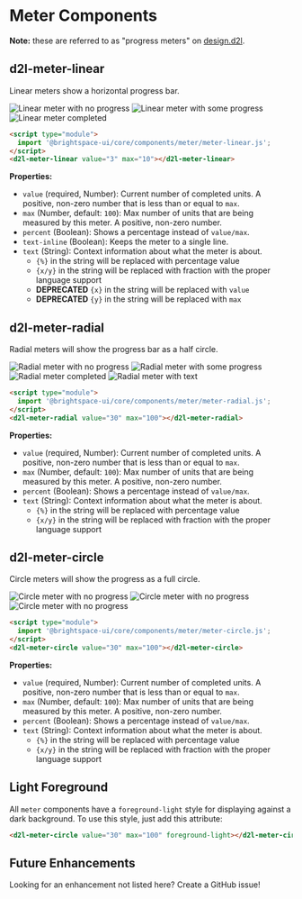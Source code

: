 # Meter Components

**Note:** these are referred to as "progress meters" on [design.d2l](http://design.d2l/components/progress-meters/).

## d2l-meter-linear

Linear meters show a horizontal progress bar.

![Linear meter with no progress](./screenshots/d2l-meter-linear-no-progress.png?raw=true)
![Linear meter with some progress](./screenshots/d2l-meter-linear-has-progress.png?raw=true)
![Linear meter completed](./screenshots/d2l-meter-linear-completed.png?raw=true)

```html
<script type="module">
  import '@brightspace-ui/core/components/meter/meter-linear.js';
</script>
<d2l-meter-linear value="3" max="10"></d2l-meter-linear>
```

**Properties:**

- `value` (required, Number): Current number of completed units. A positive, non-zero number that is less than or equal to `max`.
- `max` (Number, default: `100`): Max number of units that are being measured by this meter. A positive, non-zero number.
- `percent` (Boolean): Shows a percentage instead of `value/max`.
- `text-inline` (Boolean): Keeps the meter to a single line.
- `text` (String): Context information about what the meter is about.
	- `{%}` in the string will be replaced with percentage value
	- `{x/y}` in the string will be replaced with fraction with the proper language support
	- **DEPRECATED** `{x}` in the string will be replaced with `value`
	- **DEPRECATED** `{y}` in the string will be replaced with `max`

## d2l-meter-radial

Radial meters will show the progress bar as a half circle.

![Radial meter with no progress](./screenshots/d2l-meter-radial-no-progress.png?raw=true)
![Radial meter with some progress](./screenshots/d2l-meter-radial-has-progress.png?raw=true)
![Radial meter completed](./screenshots/d2l-meter-radial-completed.png?raw=true)
![Radial meter with text](./screenshots/d2l-meter-radial-with-text.png?raw=true)

```html
<script type="module">
  import '@brightspace-ui/core/components/meter/meter-radial.js';
</script>
<d2l-meter-radial value="30" max="100"></d2l-meter-radial>
```

**Properties:**

- `value` (required, Number): Current number of completed units. A positive, non-zero number that is less than or equal to `max`.
- `max` (Number, default: `100`): Max number of units that are being measured by this meter. A positive, non-zero number.
- `percent` (Boolean): Shows a percentage instead of `value/max`.
- `text` (String): Context information about what the meter is about.
	- `{%}` in the string will be replaced with percentage value
	- `{x/y}` in the string will be replaced with fraction with the proper language support

## d2l-meter-circle

Circle meters will show the progress as a full circle.

![Circle meter with no progress](./screenshots/d2l-meter-circle-no-progress.png?raw=true)
![Circle meter with no progress](./screenshots/d2l-meter-circle-has-progress.png?raw=true)
![Circle meter with no progress](./screenshots/d2l-meter-circle-completed.png?raw=true)

```html
<script type="module">
  import '@brightspace-ui/core/components/meter/meter-circle.js';
</script>
<d2l-meter-circle value="30" max="100"></d2l-meter-circle>
```

**Properties:**

- `value` (required, Number): Current number of completed units. A positive, non-zero number that is less than or equal to `max`.
- `max` (Number, default: `100`): Max number of units that are being measured by this meter. A positive, non-zero number.
- `percent` (Boolean): Shows a percentage instead of `value/max`.
- `text` (String): Context information about what the meter is about.
	- `{%}` in the string will be replaced with percentage value
	- `{x/y}` in the string will be replaced with fraction with the proper language support

## Light Foreground

All `meter` components have a `foreground-light` style for displaying against a dark background. To use this style, just add this attribute:

```html
<d2l-meter-circle value="30" max="100" foreground-light></d2l-meter-circle>
```

## Future Enhancements

Looking for an enhancement not listed here? Create a GitHub issue!